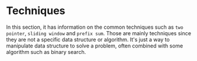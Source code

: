 # Techniques

In this section, it has information on the common techniques such as `two pointer`, `sliding window` and `prefix sum`. Those are mainly techniques since they are not a specific data structure or algorithm. It's just a way to manipulate data structure to solve a problem, often combined with some algorithm such as binary search.